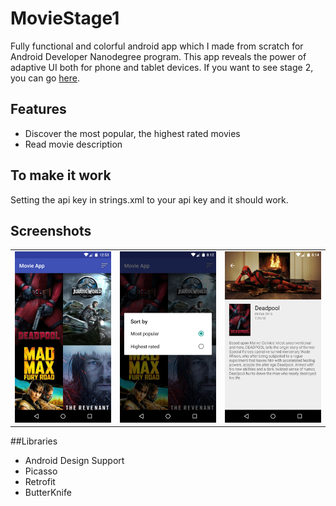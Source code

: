 # MovieStage1
Fully functional and colorful android app which I made from scratch for Android Developer Nanodegree program. This app reveals the power of adaptive UI both for phone and tablet devices. If you want to see stage 2, you can go [here](https://github.com/kinshuk4/AndroidMovieStage2).

## Features

- Discover the most popular, the highest rated movies
- Read movie description

## To make it work

Setting the api key in strings.xml to your api key and it should work.

Screenshots
-----------
<table>
  <tr>
    <td><img src="https://raw.githubusercontent.com/kinshuk4/AndroidMovieStage1/master/screenshots/gridview.png"/></td>
    <td><img src="https://raw.githubusercontent.com/kinshuk4/AndroidMovieStage1/master/screenshots/sort.png"/></td>
    <td><img src="https://raw.githubusercontent.com/kinshuk4/AndroidMovieStage1/master/screenshots/detailed.png"/></td>    
  </tr>
</table>


##Libraries

- Android Design Support
- Picasso
- Retrofit
- ButterKnife